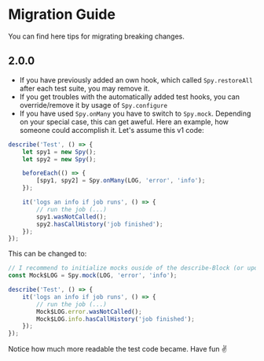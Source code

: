 # Migration Guide
You can find here tips for migrating breaking changes.

## 2.0.0
- If you have previously added an own hook, which called `Spy.restoreAll` after each test suite, you may remove it.
- If you get troubles with the automatically added test hooks, you can override/remove it by usage of `Spy.configure`
- If you have used `Spy.onMany` you have to switch to `Spy.mock`. Depending on your special case, this can get aweful. Here an example, how someone could accomplish it. Let's assume this v1 code:
```js
describe('Test', () => {
    let spy1 = new Spy();
    let spy2 = new Spy();

    beforeEach(() => {
        [spy1, spy2] = Spy.onMany(LOG, 'error', 'info');
    });

    it('logs an info if job runs', () => {
        // run the job (...)
        spy1.wasNotCalled();
        spy2.hasCallHistory('job finished');
    });
});
```
This can be changed to:
```js
// I recommend to initialize mocks ouside of the describe-Block (or update to 2.1 which includes scoped mocks)
const Mock$LOG = Spy.mock(LOG, 'error', 'info');

describe('Test', () => {
    it('logs an info if job runs', () => {
        // run the job (...)
        Mock$LOG.error.wasNotCalled();
        Mock$LOG.info.hasCallHistory('job finished');
    });
});
```
Notice how much more readable the test code became. Have fun :v:
